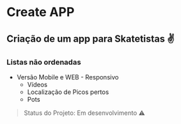 # Create APP 

## Criação de um app para Skatetistas :v:

### Listas não ordenadas
- Versão Mobile e WEB - Responsivo
    - Vídeos
    - Localização de Picos pertos
    - Pots

> Status do Projeto: Em desenvolvimento :warning:
